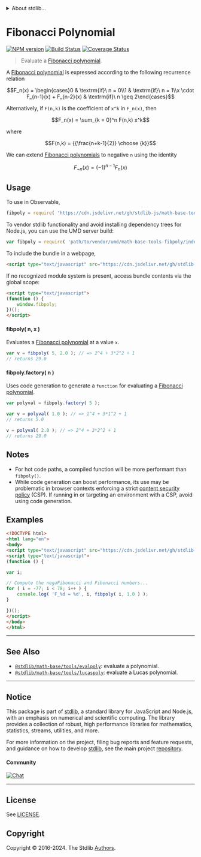 <!--

@license Apache-2.0

Copyright (c) 2018 The Stdlib Authors.

Licensed under the Apache License, Version 2.0 (the "License");
you may not use this file except in compliance with the License.
You may obtain a copy of the License at

   http://www.apache.org/licenses/LICENSE-2.0

Unless required by applicable law or agreed to in writing, software
distributed under the License is distributed on an "AS IS" BASIS,
WITHOUT WARRANTIES OR CONDITIONS OF ANY KIND, either express or implied.
See the License for the specific language governing permissions and
limitations under the License.

-->


<details>
  <summary>
    About stdlib...
  </summary>
  <p>We believe in a future in which the web is a preferred environment for numerical computation. To help realize this future, we've built stdlib. stdlib is a standard library, with an emphasis on numerical and scientific computation, written in JavaScript (and C) for execution in browsers and in Node.js.</p>
  <p>The library is fully decomposable, being architected in such a way that you can swap out and mix and match APIs and functionality to cater to your exact preferences and use cases.</p>
  <p>When you use stdlib, you can be absolutely certain that you are using the most thorough, rigorous, well-written, studied, documented, tested, measured, and high-quality code out there.</p>
  <p>To join us in bringing numerical computing to the web, get started by checking us out on <a href="https://github.com/stdlib-js/stdlib">GitHub</a>, and please consider <a href="https://opencollective.com/stdlib">financially supporting stdlib</a>. We greatly appreciate your continued support!</p>
</details>

# Fibonacci Polynomial

[![NPM version][npm-image]][npm-url] [![Build Status][test-image]][test-url] [![Coverage Status][coverage-image]][coverage-url] <!-- [![dependencies][dependencies-image]][dependencies-url] -->

> Evaluate a [Fibonacci polynomial][fibonacci-polynomials].

<section class="intro">

A [Fibonacci polynomial][fibonacci-polynomials] is expressed according to the following recurrence relation

<!-- <equation class="equation" label="eq:fibonacci_polynomial" align="center" raw="F_n(x) = \begin{cases}0 & \textrm{if}\ n = 0\\1 & \textrm{if}\ n = 1\\x \cdot F_{n-1}(x) + F_{n-2}(x) & \textrm{if}\ n \geq 2\end{cases}" alt="Fibonacci polynomial."> -->

```math
F_n(x) = \begin{cases}0 & \textrm{if}\ n = 0\\1 & \textrm{if}\ n = 1\\x \cdot F_{n-1}(x) + F_{n-2}(x) & \textrm{if}\ n \geq 2\end{cases}
```

<!-- <div class="equation" align="center" data-raw-text="F_n(x) = \begin{cases}0 &amp; \textrm{if}\ n = 0\\1 &amp; \textrm{if}\ n = 1\\x \cdot F_{n-1}(x) + F_{n-2}(x) &amp; \textrm{if}\ n \geq 2\end{cases}" data-equation="eq:fibonacci_polynomial">
    <img src="https://cdn.jsdelivr.net/gh/stdlib-js/stdlib@7e0a95722efd9c771b129597380c63dc6715508b/lib/node_modules/@stdlib/math/base/tools/fibpoly/docs/img/equation_fibonacci_polynomial.svg" alt="Fibonacci polynomial.">
    <br>
</div> -->

<!-- </equation> -->

Alternatively, if `F(n,k)` is the coefficient of `x^k` in `F_n(x)`, then

<!-- <equation class="equation" label="eq:fibonacci_polynomial_combinatoric" align="center" raw="F_n(x) = \sum_{k = 0}^n F(n,k) x^k" alt="Combinatoric interpretation of a Fibonacci polynomial."> -->

```math
F_n(x) = \sum_{k = 0}^n F(n,k) x^k
```

<!-- <div class="equation" align="center" data-raw-text="F_n(x) = \sum_{k = 0}^n F(n,k) x^k" data-equation="eq:fibonacci_polynomial_combinatoric">
    <img src="https://cdn.jsdelivr.net/gh/stdlib-js/stdlib@7e0a95722efd9c771b129597380c63dc6715508b/lib/node_modules/@stdlib/math/base/tools/fibpoly/docs/img/equation_fibonacci_polynomial_combinatoric.svg" alt="Combinatoric interpretation of a Fibonacci polynomial.">
    <br>
</div> -->

<!-- </equation> -->

where

<!-- <equation class="equation" label="eq:fibonacci_polynomial_coefficients" align="center" raw="F(n,k) = {{\frac{n+k-1}{2}} \choose {k}}" alt="Fibonacci polynomial coefficients."> -->

```math
F(n,k) = {{\frac{n+k-1}{2}} \choose {k}}
```

<!-- <div class="equation" align="center" data-raw-text="F(n,k) = {{\frac{n+k-1}{2}} \choose {k}}" data-equation="eq:fibonacci_polynomial_coefficients">
    <img src="https://cdn.jsdelivr.net/gh/stdlib-js/stdlib@7e0a95722efd9c771b129597380c63dc6715508b/lib/node_modules/@stdlib/math/base/tools/fibpoly/docs/img/equation_fibonacci_polynomial_coefficients.svg" alt="Fibonacci polynomial coefficients.">
    <br>
</div> -->

<!-- </equation> -->

We can extend [Fibonacci polynomials][fibonacci-polynomials] to negative `n` using the identity

<!-- <equation class="equation" label="eq:negafibonacci_polynomial" align="center" raw="F_{-n}(x) = (-1)^{n-1} F_n(x)" alt="NegaFibonacci polynomial."> -->

```math
F_{-n}(x) = (-1)^{n-1} F_n(x)
```

<!-- <div class="equation" align="center" data-raw-text="F_{-n}(x) = (-1)^{n-1} F_n(x)" data-equation="eq:negafibonacci_polynomial">
    <img src="https://cdn.jsdelivr.net/gh/stdlib-js/stdlib@7e0a95722efd9c771b129597380c63dc6715508b/lib/node_modules/@stdlib/math/base/tools/fibpoly/docs/img/equation_negafibonacci_polynomial.svg" alt="NegaFibonacci polynomial.">
    <br>
</div> -->

<!-- </equation> -->

</section>

<!-- /.intro -->



<section class="usage">

## Usage

To use in Observable,

```javascript
fibpoly = require( 'https://cdn.jsdelivr.net/gh/stdlib-js/math-base-tools-fibpoly@v0.2.1-umd/browser.js' )
```

To vendor stdlib functionality and avoid installing dependency trees for Node.js, you can use the UMD server build:

```javascript
var fibpoly = require( 'path/to/vendor/umd/math-base-tools-fibpoly/index.js' )
```

To include the bundle in a webpage,

```html
<script type="text/javascript" src="https://cdn.jsdelivr.net/gh/stdlib-js/math-base-tools-fibpoly@v0.2.1-umd/browser.js"></script>
```

If no recognized module system is present, access bundle contents via the global scope:

```html
<script type="text/javascript">
(function () {
    window.fibpoly;
})();
</script>
```

#### fibpoly( n, x )

Evaluates a [Fibonacci polynomial][fibonacci-polynomials] at a value `x`.

```javascript
var v = fibpoly( 5, 2.0 ); // => 2^4 + 3*2^2 + 1
// returns 29.0
```

#### fibpoly.factory( n )

Uses code generation to generate a `function` for evaluating a [Fibonacci polynomial][fibonacci-polynomials].

```javascript
var polyval = fibpoly.factory( 5 );

var v = polyval( 1.0 ); // => 1^4 + 3*1^2 + 1
// returns 5.0

v = polyval( 2.0 ); // => 2^4 + 3*2^2 + 1
// returns 29.0
```

</section>

<!-- /.usage -->

<section class="notes">

## Notes

-   For hot code paths, a compiled function will be more performant than `fibpoly()`.
-   While code generation can boost performance, its use may be problematic in browser contexts enforcing a strict [content security policy][mdn-csp] (CSP). If running in or targeting an environment with a CSP, avoid using code generation.

</section>

<!-- /.notes -->

<section class="examples">

## Examples

<!-- eslint no-undef: "error" -->

```html
<!DOCTYPE html>
<html lang="en">
<body>
<script type="text/javascript" src="https://cdn.jsdelivr.net/gh/stdlib-js/math-base-tools-fibpoly@v0.2.1-umd/browser.js"></script>
<script type="text/javascript">
(function () {

var i;

// Compute the negaFibonacci and Fibonacci numbers...
for ( i = -77; i < 78; i++ ) {
    console.log( 'F_%d = %d', i, fibpoly( i, 1.0 ) );
}

})();
</script>
</body>
</html>
```

</section>

<!-- /.examples -->

<!-- Section for related `stdlib` packages. Do not manually edit this section, as it is automatically populated. -->

<section class="related">

* * *

## See Also

-   <span class="package-name">[`@stdlib/math-base/tools/evalpoly`][@stdlib/math/base/tools/evalpoly]</span><span class="delimiter">: </span><span class="description">evaluate a polynomial.</span>
-   <span class="package-name">[`@stdlib/math-base/tools/lucaspoly`][@stdlib/math/base/tools/lucaspoly]</span><span class="delimiter">: </span><span class="description">evaluate a Lucas polynomial.</span>

</section>

<!-- /.related -->

<!-- Section for all links. Make sure to keep an empty line after the `section` element and another before the `/section` close. -->


<section class="main-repo" >

* * *

## Notice

This package is part of [stdlib][stdlib], a standard library for JavaScript and Node.js, with an emphasis on numerical and scientific computing. The library provides a collection of robust, high performance libraries for mathematics, statistics, streams, utilities, and more.

For more information on the project, filing bug reports and feature requests, and guidance on how to develop [stdlib][stdlib], see the main project [repository][stdlib].

#### Community

[![Chat][chat-image]][chat-url]

---

## License

See [LICENSE][stdlib-license].


## Copyright

Copyright &copy; 2016-2024. The Stdlib [Authors][stdlib-authors].

</section>

<!-- /.stdlib -->

<!-- Section for all links. Make sure to keep an empty line after the `section` element and another before the `/section` close. -->

<section class="links">

[npm-image]: http://img.shields.io/npm/v/@stdlib/math-base-tools-fibpoly.svg
[npm-url]: https://npmjs.org/package/@stdlib/math-base-tools-fibpoly

[test-image]: https://github.com/stdlib-js/math-base-tools-fibpoly/actions/workflows/test.yml/badge.svg?branch=v0.2.1
[test-url]: https://github.com/stdlib-js/math-base-tools-fibpoly/actions/workflows/test.yml?query=branch:v0.2.1

[coverage-image]: https://img.shields.io/codecov/c/github/stdlib-js/math-base-tools-fibpoly/main.svg
[coverage-url]: https://codecov.io/github/stdlib-js/math-base-tools-fibpoly?branch=main

<!--

[dependencies-image]: https://img.shields.io/david/stdlib-js/math-base-tools-fibpoly.svg
[dependencies-url]: https://david-dm.org/stdlib-js/math-base-tools-fibpoly/main

-->

[chat-image]: https://img.shields.io/gitter/room/stdlib-js/stdlib.svg
[chat-url]: https://app.gitter.im/#/room/#stdlib-js_stdlib:gitter.im

[stdlib]: https://github.com/stdlib-js/stdlib

[stdlib-authors]: https://github.com/stdlib-js/stdlib/graphs/contributors

[umd]: https://github.com/umdjs/umd
[es-module]: https://developer.mozilla.org/en-US/docs/Web/JavaScript/Guide/Modules

[deno-url]: https://github.com/stdlib-js/math-base-tools-fibpoly/tree/deno
[deno-readme]: https://github.com/stdlib-js/math-base-tools-fibpoly/blob/deno/README.md
[umd-url]: https://github.com/stdlib-js/math-base-tools-fibpoly/tree/umd
[umd-readme]: https://github.com/stdlib-js/math-base-tools-fibpoly/blob/umd/README.md
[esm-url]: https://github.com/stdlib-js/math-base-tools-fibpoly/tree/esm
[esm-readme]: https://github.com/stdlib-js/math-base-tools-fibpoly/blob/esm/README.md
[branches-url]: https://github.com/stdlib-js/math-base-tools-fibpoly/blob/main/branches.md

[stdlib-license]: https://raw.githubusercontent.com/stdlib-js/math-base-tools-fibpoly/main/LICENSE

[fibonacci-polynomials]: https://en.wikipedia.org/wiki/Fibonacci_polynomials

[mdn-csp]: https://developer.mozilla.org/en-US/docs/Web/HTTP/CSP

<!-- <related-links> -->

[@stdlib/math/base/tools/evalpoly]: https://github.com/stdlib-js/math-base-tools-evalpoly/tree/umd

[@stdlib/math/base/tools/lucaspoly]: https://github.com/stdlib-js/math-base-tools-lucaspoly/tree/umd

<!-- </related-links> -->

</section>

<!-- /.links -->
